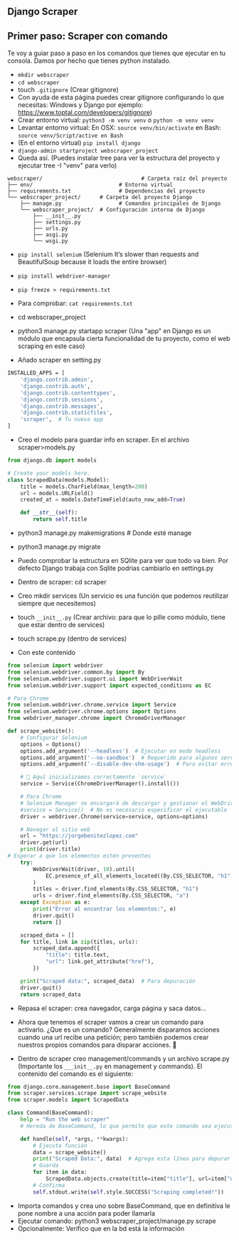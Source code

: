 ## Django Scraper

## Primer paso: Scraper con comando

Te voy a guiar paso a paso en los comandos que tienes que ejecutar en tu consola. Damos por hecho que tienes python instalado. 

- `mkdir webscraper`
- `cd webscraper`
- touch `.gitignore`  (Crear gitignore)
- Con ayuda de esta página puedes crear gitignore configurando lo que necesitas: Windows y Django por ejemplo: https://www.toptal.com/developers/gitignore)
- Crear entorno virtual: `python3 -m venv venv` o `python -m venv venv`
- Levantar entorno virtual: En OSX: `source venv/bin/activate` en Bash: `source venv/Script/active en Bash`
- (En el entorno virtual) `pip install django`
- `django-admin startproject webscraper_project`
- Queda así. (Puedes instalar tree para ver la estructura del proyecto y ejecutar tree -I "venv" para verlo)

```
webscraper/                               # Carpeta raíz del proyecto
├── env/                           # Entorno virtual
├── requirements.txt               # Dependencias del proyecto
└── webscraper_project/      # Carpeta del proyecto Django
    ├── manage.py                  # Comandos principales de Django
    └── webscraper_project/  # Configuración interna de Django
        ├── __init__.py
        ├── settings.py
        ├── urls.py
        ├── asgi.py
        └── wsgi.py
```

- `pip install selenium` (Selenium It’s slower than requests and BeautifulSoup because it loads the entire browser)
- `pip install webdriver-manager`
- `pip freeze > requirements.txt`
- Para comprobar: `cat requirements.txt` 

- cd webscraper_project
- python3 manage.py startapp scraper (Una "app" en Django es un módulo que encapsula cierta funcionalidad de tu proyecto, como el web scraping en este caso)
- Añado scraper en setting.py
```bash
INSTALLED_APPS = [
    'django.contrib.admin',
    'django.contrib.auth',
    'django.contrib.contenttypes',
    'django.contrib.sessions',
    'django.contrib.messages',
    'django.contrib.staticfiles',
    'scraper',  # Tu nueva app
]
```

- Creo el modelo para guardar info en scraper. En el archivo scraper>models.py

```python
from django.db import models

# Create your models here.
class ScrapedData(models.Model):
    title = models.CharField(max_length=200)
    url = models.URLField()
    created_at = models.DateTimeField(auto_now_add=True)

    def __str__(self):
        return self.title
```

- python3 manage.py makemigrations # Donde esté manage
- python3 manage.py migrate

- Puedo comprobar la estructura en SQlite para ver que todo va bien. Por defecto Django trabaja con Sqlite podrias cambiarlo en settings.py

- Dentro de scraper: cd scraper
- Creo mkdir services (Un servicio es una función que podemos reutilizar siempre que necesitemos)
-  touch ``__init__.py`` (Crear archivo: para que lo pille como módulo, tiene que estar dentro de services)
- touch scrape.py (dentro de services)
- Con este contenido

```python
from selenium import webdriver
from selenium.webdriver.common.by import By
from selenium.webdriver.support.ui import WebDriverWait
from selenium.webdriver.support import expected_conditions as EC

# Para Chrome
from selenium.webdriver.chrome.service import Service
from selenium.webdriver.chrome.options import Options
from webdriver_manager.chrome import ChromeDriverManager

def scrape_website():
    # Configurar Selenium
    options = Options()
    options.add_argument('--headless')  # Ejecutar en modo headless
    options.add_argument('--no-sandbox')  # Requerido para algunos servidores
    options.add_argument('--disable-dev-shm-usage')  # Para evitar errores de memoria

    # 🔹 Aquí inicializamos correctamente `service`
    service = Service(ChromeDriverManager().install())

    # Para Chrome
    # Selenium Manager se encargará de descargar y gestionar el WebDriver
    #service = Service()  # No es necesario especificar el ejecutable
    driver = webdriver.Chrome(service=service, options=options)

    # Navegar al sitio web
    url = "https://jorgebenitezlopez.com"
    driver.get(url)
    print(driver.title)  
# Esperar a que los elementos estén presentes
    try:
        WebDriverWait(driver, 10).until(
            EC.presence_of_all_elements_located((By.CSS_SELECTOR, "h1"))
        )
        titles = driver.find_elements(By.CSS_SELECTOR, "h1")
        urls = driver.find_elements(By.CSS_SELECTOR, "a")
    except Exception as e:
        print("Error al encontrar los elementos:", e)
        driver.quit()
        return []

    scraped_data = []
    for title, link in zip(titles, urls):
        scraped_data.append({
            "title": title.text,
            "url": link.get_attribute("href"),
        })

    print("Scraped data:", scraped_data)  # Para depuración
    driver.quit()
    return scraped_data
```

- Repasa el scraper: crea navegador, carga página y saca datos...

- Ahora que tenemos el scraper vamos a crear un comando para activarlo. ¿Que es un comando? Generalmente disparamos acciones cuando una url recibe una petición; pero también podemos crear nuestros propios comandos para disparar acciones. 🎯

- Dentro de scraper creo management/commands y un archivo scrape.py  (Importante los ``___init__.py`` en management y commands). El contenido del comando es el siguiente:

```python
from django.core.management.base import BaseCommand
from scraper.services.scrape import scrape_website
from scraper.models import ScrapedData

class Command(BaseCommand):
    help = "Run the web scraper"
    # Hereda de BaseCommand, lo que permite que este comando sea ejecutable mediante python manage.py <nombre_comando>.

    def handle(self, *args, **kwargs):
        # Ejecuta función
        data = scrape_website()
        print("Scraped Data:", data)  # Agrega esta línea para depurar
        # Guarda
        for item in data:
            ScrapedData.objects.create(title=item["title"], url=item["url"])
        # Confirma
        self.stdout.write(self.style.SUCCESS("Scraping completed!"))

```
- Importa comandos y crea uno sobre BaseCommand, que en definitiva le pone nombre a una acción para poder llamarla
- Ejecutar comando:  python3 webscraper_project/manage.py scrape
- Opcionalmente: Verifico que en la bd está la información
